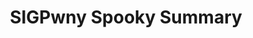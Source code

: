 ---
credit:
- Thomas
featured: false
recording: ''
slides: spooky.pdf
tags:
- Social
- Intro
time_close: ''
time_start: 2021-10-31T14:00:00-06:00
title: SIGPwny Spooky Summary
week_number: 9
---